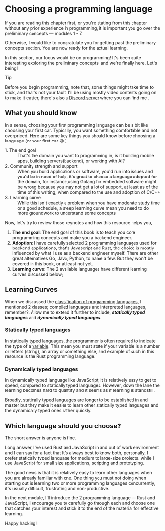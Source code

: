 # Choosing a programming language

If you are reading this chapter first, or you're stating from this chapter
without any prior experience in programming, it is important you go over the
preliminary concepts — modules 1 - 7.

Otherwise, I would like to congratulate you for getting past the preliminary
concepts section. You are now ready for the actual learning.

In this section, our focus would be on programming! It's been quite interesting
exploring the preliminary concepts, and we're finally here. Let's being!

> [!TIP]
>
> Before you begin programming, note that, some things might take time to stick,
> and that's not your fault, I'll be using mostly video contents going on to
> make it easier, there's also a [Discord server](https://discord.gg/HStvqX6ptx)
> where you can find me .

## What you should know

In a sense, choosing your first programming language can be a bit like choosing
your first car. Typically, you want something comfortable and not overpriced.
Here are some key things you should know before choosing a language (or your
first car 😃 )

<dl>
<dt class="bold-strong"> 1. The end goal</dt>
<dd> That's the domain you want to programming in, is it building mobile apps, building servers(backend), or working with AI? </dd>

<dt class="bold-strong"> 2. Community strength and support</dt>
<dd> When you build applications or software, you'd run into issues and you'd be  in need of help, it's great to choose a language adopted for the domain, for instance,using Golang for embedded software might be wrong because you may not get a lot of support, at least as of the time of this writing, when compared to the use and adoption of C/C++  </dd>

<dt class="bold-strong"> 3. Learning curve</dt>
<dd> While this isn't exactly a problem when you have moderate study time or a good schedule, a steep learning curve mean you need to do more groundwork to understand some concepts</dd>
</dl>

Now, let's try to review those keynotes and how this resource helps you,

1. **The end goal**: The end goal of this book is to teach you core programming
   concepts and make you a backend engineer.
2. **Adoption**: I have carefully selected 2 programming languages used for
   backend applications, that's Javascript and Rust, the choice is mostly
   influenced by what I use as a backend engineer myself. There are other great
   alternatives Go, Java, Python, to name a few. But they won't be covered in
   this book, or at least not yet.
3. **Learning curve**: The 2 available languages have different learning curves
   discussed below;

## Learning Curves

When we discussed the
[classification of programming languages](../module_1/classification_of_programming_languages.md#classification-of-programming-language),
I mentioned 2 classes; compiled languages and interpreted languages, remember?.
Allow me to extend it further to include, _**statically typed languages**_ and
_**dynamically typed languages**_.

### Statically typed languages

In statically typed languages, the programmer is often required to indicate the
type of a
[variable](../module_5/scripts/using-variables.html?highlight=variable#using-variable).
This mean you must state if your variable is a number or letters (string), an
array or something else, and example of such in this resource is the Rust
programming language.

### Dynamically typed languages

In dynamically typed language like JavaScript, it is relatively easy
to get to speed, compared to statically typed languages. However, down the lane
the learning becomes hard to quantify and it seems as if learning is standstill.

Broadly, statically typed languages are longer to be established in and master
but they make it easier to learn other statically typed languages and the
dynamically typed ones rather quickly.

## Which language should you choose?

The short answer is anyone is fine.

Long answer, I've used Rust and JavaScript in and out of work environment and I
can say for a fact that It's always best to know both, personally, I prefer
statically typed language for medium to large-size projects, while I use
JavaScript for small size applications, scripting and prototyping.

The good news is that it is relatively easy to learn other languages when you
are already familiar with one. One thing you must not doing when starting out is
learning two or more programming languages concurrently, it's usually difficult,
frustrating and non-productive.

In the next module, I'll introduce the 2 programming language — Rust and
JavaScript, I encourage you to carefully go through each and choose one that
catches your interest and stick it to the end of the material for effective
learning.

Happy hacking!
